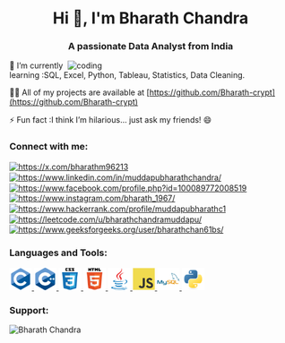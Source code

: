 <h1 align="center">Hi 👋, I'm Bharath Chandra</h1>
<h3 align="center">A passionate Data Analyst from India</h3>
<img align="right" alt="coding" width="400" src="https://camo.githubusercontent.com/1e873a45dd12efe006323c57056efb03af72e8994c09ba5ecee27916b9d2be47/68747470733a2f2f6d69726f2e6d656469756d2e636f6d2f6d61782f3832382f302a37513379765349765f7430696f4a2d5a2e676966">
 🌱 I’m currently learning :SQL, Excel, Python, Tableau, Statistics, Data Cleaning.

 👨‍💻 All of my projects are available at [https://github.com/Bharath-crypt](https://github.com/Bharath-crypt)

 ⚡ Fun fact :I think I’m hilarious... just ask my friends! 😄

<h3 align="left">Connect with me:</h3>
<p align="left">
<a href="https://twitter.com/https://x.com/bharathm96213" target="blank"><img align="center" src="https://raw.githubusercontent.com/rahuldkjain/github-profile-readme-generator/master/src/images/icons/Social/twitter.svg" alt="https://x.com/bharathm96213" height="30" width="40" /></a>
<a href="https://linkedin.com/in/https://www.linkedin.com/in/muddapubharathchandra/" target="blank"><img align="center" src="https://raw.githubusercontent.com/rahuldkjain/github-profile-readme-generator/master/src/images/icons/Social/linked-in-alt.svg" alt="https://www.linkedin.com/in/muddapubharathchandra/" height="30" width="40" /></a>
<a href="https://fb.com/https://www.facebook.com/profile.php?id=100089772008519" target="blank"><img align="center" src="https://raw.githubusercontent.com/rahuldkjain/github-profile-readme-generator/master/src/images/icons/Social/facebook.svg" alt="https://www.facebook.com/profile.php?id=100089772008519" height="30" width="40" /></a>
<a href="https://instagram.com/https://www.instagram.com/bharath_1967/" target="blank"><img align="center" src="https://raw.githubusercontent.com/rahuldkjain/github-profile-readme-generator/master/src/images/icons/Social/instagram.svg" alt="https://www.instagram.com/bharath_1967/" height="30" width="40" /></a>
<a href="https://www.hackerrank.com/https://www.hackerrank.com/profile/muddapubharathc1" target="blank"><img align="center" src="https://raw.githubusercontent.com/rahuldkjain/github-profile-readme-generator/master/src/images/icons/Social/hackerrank.svg" alt="https://www.hackerrank.com/profile/muddapubharathc1" height="30" width="40" /></a>
<a href="https://www.leetcode.com/https://leetcode.com/u/bharathchandramuddapu/" target="blank"><img align="center" src="https://raw.githubusercontent.com/rahuldkjain/github-profile-readme-generator/master/src/images/icons/Social/leet-code.svg" alt="https://leetcode.com/u/bharathchandramuddapu/" height="30" width="40" /></a>
<a href="https://auth.geeksforgeeks.org/user/https://www.geeksforgeeks.org/user/bharathchan61bs/" target="blank"><img align="center" src="https://raw.githubusercontent.com/rahuldkjain/github-profile-readme-generator/master/src/images/icons/Social/geeks-for-geeks.svg" alt="https://www.geeksforgeeks.org/user/bharathchan61bs/" height="30" width="40" /></a>
</p>

<h3 align="left">Languages and Tools:</h3>
<p align="left"> <a href="https://www.cprogramming.com/" target="_blank" rel="noreferrer"> <img src="https://raw.githubusercontent.com/devicons/devicon/master/icons/c/c-original.svg" alt="c" width="40" height="40"/> </a> <a href="https://www.w3schools.com/cpp/" target="_blank" rel="noreferrer"> <img src="https://raw.githubusercontent.com/devicons/devicon/master/icons/cplusplus/cplusplus-original.svg" alt="cplusplus" width="40" height="40"/> </a> <a href="https://www.w3schools.com/css/" target="_blank" rel="noreferrer"> <img src="https://raw.githubusercontent.com/devicons/devicon/master/icons/css3/css3-original-wordmark.svg" alt="css3" width="40" height="40"/> </a> <a href="https://www.w3.org/html/" target="_blank" rel="noreferrer"> <img src="https://raw.githubusercontent.com/devicons/devicon/master/icons/html5/html5-original-wordmark.svg" alt="html5" width="40" height="40"/> </a> <a href="https://www.java.com" target="_blank" rel="noreferrer"> <img src="https://raw.githubusercontent.com/devicons/devicon/master/icons/java/java-original.svg" alt="java" width="40" height="40"/> </a> <a href="https://developer.mozilla.org/en-US/docs/Web/JavaScript" target="_blank" rel="noreferrer"> <img src="https://raw.githubusercontent.com/devicons/devicon/master/icons/javascript/javascript-original.svg" alt="javascript" width="40" height="40"/> </a> <a href="https://www.mysql.com/" target="_blank" rel="noreferrer"> <img src="https://raw.githubusercontent.com/devicons/devicon/master/icons/mysql/mysql-original-wordmark.svg" alt="mysql" width="40" height="40"/> </a> <a href="https://www.python.org" target="_blank" rel="noreferrer"> <img src="https://raw.githubusercontent.com/devicons/devicon/master/icons/python/python-original.svg" alt="python" width="40" height="40"/> </a> </p>

<h3 align="left">Support:</h3>
<p><a href="https://www.buymeacoffee.com/Bharath Chandra"> <img align="left" src="https://cdn.buymeacoffee.com/buttons/v2/default-yellow.png" height="50" width="210" alt="Bharath Chandra" /></a></p><br><br>
